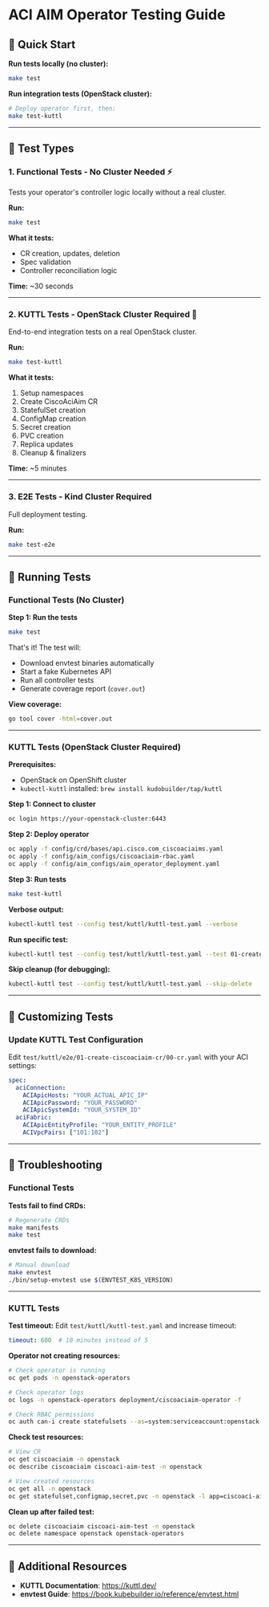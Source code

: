 # ACI AIM Operator Testing Guide

## 🚀 Quick Start

**Run tests locally (no cluster):**
```bash
make test
```

**Run integration tests (OpenStack cluster):**
```bash
# Deploy operator first, then:
make test-kuttl
```

---

## 🔧 Test Types

### 1. **Functional Tests** - No Cluster Needed ⚡
Tests your operator's controller logic locally without a real cluster.

**Run:**
```bash
make test
```

**What it tests:**
- CR creation, updates, deletion
- Spec validation
- Controller reconciliation logic

**Time:** ~30 seconds

---

### 2. **KUTTL Tests** - OpenStack Cluster Required 🔧
End-to-end integration tests on a real OpenStack cluster.

**Run:**
```bash
make test-kuttl
```

**What it tests:**
1. Setup namespaces
2. Create CiscoAciAim CR
3. StatefulSet creation
4. ConfigMap creation
5. Secret creation
6. PVC creation
7. Replica updates
8. Cleanup & finalizers

**Time:** ~5 minutes

---

### 3. **E2E Tests** - Kind Cluster Required
Full deployment testing.

**Run:**
```bash
make test-e2e
```

---

## 🚀 Running Tests

### Functional Tests (No Cluster)

**Step 1: Run the tests**
```bash
make test
```

That's it! The test will:
- Download envtest binaries automatically
- Start a fake Kubernetes API
- Run all controller tests
- Generate coverage report (`cover.out`)

**View coverage:**
```bash
go tool cover -html=cover.out
```

---

### KUTTL Tests (OpenStack Cluster Required)

**Prerequisites:**
- OpenStack on OpenShift cluster
- `kubectl-kuttl` installed: `brew install kudobuilder/tap/kuttl`

**Step 1: Connect to cluster**
```bash
oc login https://your-openstack-cluster:6443
```

**Step 2: Deploy operator**
```bash
oc apply -f config/crd/bases/api.cisco.com_ciscoaciaims.yaml
oc apply -f config/aim_configs/ciscoaciaim-rbac.yaml
oc apply -f config/aim_configs/aim_operator_deployment.yaml
```

**Step 3: Run tests**
```bash
make test-kuttl
```

**Verbose output:**
```bash
kubectl-kuttl test --config test/kuttl/kuttl-test.yaml --verbose
```

**Run specific test:**
```bash
kubectl-kuttl test --config test/kuttl/kuttl-test.yaml --test 01-create-ciscoaciaim-cr
```

**Skip cleanup (for debugging):**
```bash
kubectl-kuttl test --config test/kuttl/kuttl-test.yaml --skip-delete
```

---

## 🔧 Customizing Tests

### Update KUTTL Test Configuration
Edit `test/kuttl/e2e/01-create-ciscoaciaim-cr/00-cr.yaml` with your ACI settings:

```yaml
spec:
  aciConnection:
    ACIApicHosts: "YOUR_ACTUAL_APIC_IP"
    ACIApicPassword: "YOUR_PASSWORD"
    ACIApicSystemId: "YOUR_SYSTEM_ID"
  aciFabric:
    ACIApicEntityProfile: "YOUR_ENTITY_PROFILE"
    ACIVpcPairs: ["101:102"]
```

---

## 🐛 Troubleshooting

### Functional Tests

**Tests fail to find CRDs:**
```bash
# Regenerate CRDs
make manifests
make test
```

**envtest fails to download:**
```bash
# Manual download
make envtest
./bin/setup-envtest use $(ENVTEST_K8S_VERSION)
```

---

### KUTTL Tests

**Test timeout:**
Edit `test/kuttl/kuttl-test.yaml` and increase timeout:
```yaml
timeout: 600  # 10 minutes instead of 5
```

**Operator not creating resources:**
```bash
# Check operator is running
oc get pods -n openstack-operators

# Check operator logs
oc logs -n openstack-operators deployment/ciscoaciaim-operator -f

# Check RBAC permissions
oc auth can-i create statefulsets --as=system:serviceaccount:openstack-operators:ciscoaciaim-operator-controller-manager
```

**Check test resources:**
```bash
# View CR
oc get ciscoaciaim -n openstack
oc describe ciscoaciaim ciscoaci-aim-test -n openstack

# View created resources
oc get all -n openstack
oc get statefulset,configmap,secret,pvc -n openstack -l app=ciscoaci-aim
```

**Clean up after failed test:**
```bash
oc delete ciscoaciaim ciscoaci-aim-test -n openstack
oc delete namespace openstack openstack-operators
```

---

## 📖 Additional Resources

- **KUTTL Documentation**: https://kuttl.dev/
- **envtest Guide**: https://book.kubebuilder.io/reference/envtest.html
